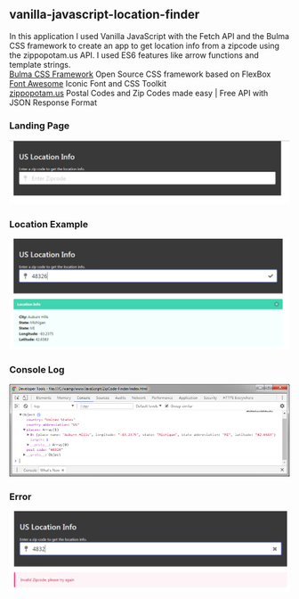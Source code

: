 ## vanilla-javascript-location-finder
In this application I used Vanilla JavaScript with the Fetch API and the Bulma CSS framework to create an app to get location info from a zipcode using the zippopotam.us API. I used ES6 features like arrow functions and template strings.  
[Bulma CSS Framework](https://bulma.io/) Open Source CSS framework based on FlexBox  
[Font Awesome](https://fontawesome.com/v4.7.0/icons/) Iconic Font and CSS Toolkit  
[zippopotam.us](http://zippopotam.us/)  Postal Codes and Zip Codes made easy | Free API with JSON Response Format  
  
### Landing Page  
![alt text](https://github.com/abenjamin1313/vanilla-javascript-location-finder/blob/master/pics/main.png)
  
### Location Example
![alt text](https://github.com/abenjamin1313/vanilla-javascript-location-finder/blob/master/pics/location.png)  

### Console Log
![alt text](https://github.com/abenjamin1313/vanilla-javascript-location-finder/blob/master/pics/console-log.png) 

### Error
![alt text](https://github.com/abenjamin1313/vanilla-javascript-location-finder/blob/master/pics/error.png) 
